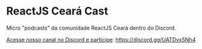 
# ReactJS Ceará Cast

Micro "podcasts" da comunidade ReactJS Ceará dentro do Discord.

[Acesse nosso canal no Discord e participe](https://discord.gg/UATDvx5Nh4): https://discord.gg/UATDvx5Nh4

